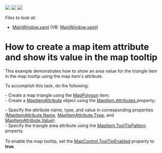 <!-- default badges list -->
![](https://img.shields.io/endpoint?url=https://codecentral.devexpress.com/api/v1/VersionRange/128571299/13.2.7%2B)
[![](https://img.shields.io/badge/Open_in_DevExpress_Support_Center-FF7200?style=flat-square&logo=DevExpress&logoColor=white)](https://supportcenter.devexpress.com/ticket/details/E5114)
[![](https://img.shields.io/badge/📖_How_to_use_DevExpress_Examples-e9f6fc?style=flat-square)](https://docs.devexpress.com/GeneralInformation/403183)
<!-- default badges end -->
<!-- default file list -->
*Files to look at*:

* [MainWindow.xaml](./CS/UseMapItemAttribute/MainWindow.xaml) (VB: [MainWindow.xaml](./VB/UseMapItemAttribute/MainWindow.xaml))
<!-- default file list end -->
# How to create a map item attribute and show its value in the map tooltip 


<p>This example demonstrates how to show an area value for the  triangle item in the map tooltip using the map item's attribute. </p><p>To accomplish  this task,  do the following:</p><p>- Create a map triangle using the <a href="http://documentation.devexpress.com/#WPF/clsDevExpressXpfMapMapPolygontopic"><u>MapPolygon</u></a> item;<br />
- Create a <a href="http://documentation.devexpress.com/#WPF/clsDevExpressXpfMapMapItemAttributetopic"><u>MapItemAttribute</u></a> object using the <a href="http://documentation.devexpress.com/#WPF/DevExpressXpfMapMapItem_Attributestopic"><u>MapItem.Attributes</u></a><u> </u>property; </p><p>- Specify the attribute name, type, and value in corresponding properties (<a href="http://documentation.devexpress.com/#WPF/DevExpressXpfMapMapItemAttribute_Nametopic"><u>MapItemAttribute.Name</u></a>, <a href="http://documentation.devexpress.com/#WPF/DevExpressXpfMapMapItemAttribute_Typetopic"><u>MapItemAttribute.Type</u></a>, and <a href="http://documentation.devexpress.com/#WPF/DevExpressXpfMapMapItemAttribute_Valuetopic"><u>MapItemAttribute.Value</u></a>);<br />
- Specify the triangle area attribute using the <a href="http://documentation.devexpress.com/#WPF/DevExpressXpfMapMapItem_ToolTipPatterntopic"><u>MapItem.ToolTipPattern</u></a> property.<br />
 <br />
To enable the map tooltip, set the <a href="http://documentation.devexpress.com/#WPF/DevExpressXpfMapMapControl_ToolTipEnabledtopic"><u>MapControl.ToolTipEnabled</u></a> property to <strong>true</strong>.  </p>

<br/>


